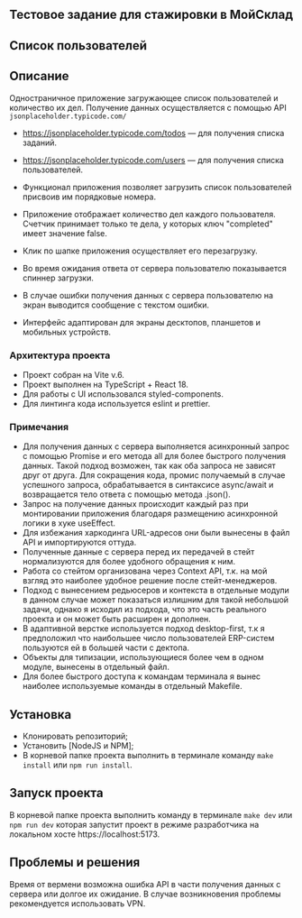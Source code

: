 ## Тестовое задание для стажировки в МойСклад
## Список пользователей


## Описание
Одностраничное приложение загружающее список пользователей и количество их дел.
Получение данных осуществляется с помощью API `jsonplaceholder.typicode.com/`
- https://jsonplaceholder.typicode.com/todos — для получения списка заданий.
- https://jsonplaceholder.typicode.com/users — для получения списка пользователей.

- Функционал приложения позволяет загрузить список пользователей присвоив им порядковые номера.
- Приложение отображает количество дел каждого пользователя. Счетчик принимает только те дела, у которых ключ "completed" имеет значение false.
- Клик по шапке приложения осуществляет его перезагрузку.
- Во время ожидания ответа от сервера пользователю показывается спиннер загрузки.
- В случае ошибки получения данных с сервера пользователю на экран выводится сообщение с текстом ошибки.
- Интерфейс адаптирован для экраны десктопов, планшетов и мобильных устройств.


### Архитектура проекта
- Проект собран на Vite v.6.
- Проект выполнен на TypeScript + React 18.
- Для работы с UI использовался styled-components.
- Для линтинга кода используется eslint и prettier.

### Примечания
- Для получения данных с сервера выполняется асинхронный запрос с помощью Promise и его метода all для более быстрого получения данных. Такой подход возможен, так как оба запроса не зависят друг от друга. Для сокращения кода, промис получаемый в случае успешного запроса, обрабатывается в синтаксисе async/await и возвращается тело ответа с помощью метода .json().
- Запрос на получение данных происходит каждый раз при монтировании приложения благодаря размещению асинхронной логики в хуке useEffect.
- Для избежания харкодинга URL-адресов они были вынесены в файл API и импортируются оттуда.
- Полученные данные с сервера перед их передачей в стейт нормализуются для более удобного обращения к ним.
- Работа со стейтом организована через Context API, т.к. на мой взгляд это наиболее удобное решение после стейт-менеджеров.
- Подход с вынесением редьюсеров и контекста в отдельные модули в данном случае может показаться излишним для такой небольшой задачи, однако я исходил из подхода, что это часть реального проекта и он может быть расширен и дополнен. 
- В адаптивной верстке используется подход desktop-first, т.к я предположил что наибольшее число пользователей ERP-систем пользуются ей в большей части с дектопа.
- Объекты для типизации, использующиеся более чем в одном модуле, вынесены в отдельный файл.
- Для более быстрого доступа к командам терминала я вынес наиболее используемые команды в отдельный Makefile.


## Установка
- Клонировать репозиторий;
- Установить [NodeJS и NPM];
- В корневой папке проекта выполнить в терминале команду `make install` или `npm run install`.

## Запуск проекта
В корневой папке проекта выполнить команду в терминале `make dev` или `npm run dev` которая запустит проект в режиме разработчика на локальном хосте https://localhost:5173.

## Проблемы и решения
Время от вермени возможна ошибка API в части получения данных с сервера или долгое их ожидание. В случае возникновения проблемы рекомендуется использовать VPN.
